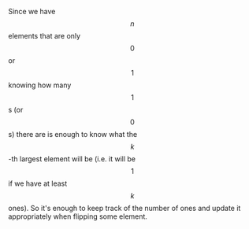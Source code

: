 Since we have $$n$$ elements that are only $$0$$ or $$1$$ knowing how many $$1$$s (or $$0$$s) there are is enough to know what the $$k$$-th largest element will be (i.e. it will be $$1$$ if we have at least $$k$$ ones).  So it's enough to keep track of the number of ones and update it appropriately when flipping some element.
